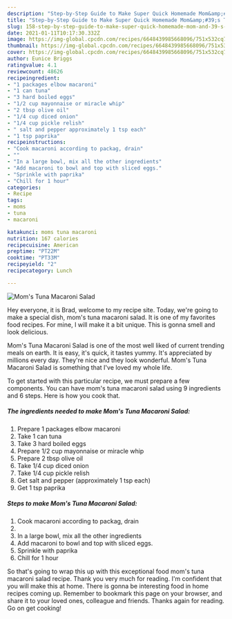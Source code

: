 ```yaml
---
description: "Step-by-Step Guide to Make Super Quick Homemade Mom&amp;#39;s Tuna Macaroni Salad"
title: "Step-by-Step Guide to Make Super Quick Homemade Mom&amp;#39;s Tuna Macaroni Salad"
slug: 158-step-by-step-guide-to-make-super-quick-homemade-mom-and-39-s-tuna-macaroni-salad
date: 2021-01-11T10:17:30.332Z
image: https://img-global.cpcdn.com/recipes/6648439985668096/751x532cq70/moms-tuna-macaroni-salad-recipe-main-photo.jpg
thumbnail: https://img-global.cpcdn.com/recipes/6648439985668096/751x532cq70/moms-tuna-macaroni-salad-recipe-main-photo.jpg
cover: https://img-global.cpcdn.com/recipes/6648439985668096/751x532cq70/moms-tuna-macaroni-salad-recipe-main-photo.jpg
author: Eunice Briggs
ratingvalue: 4.1
reviewcount: 48626
recipeingredient:
- "1 packages elbow macaroni"
- "1 can tuna"
- "3 hard boiled eggs"
- "1/2 cup mayonnaise or miracle whip"
- "2 tbsp olive oil"
- "1/4 cup diced onion"
- "1/4 cup pickle relish"
- " salt and pepper approximately 1 tsp each"
- "1 tsp paprika"
recipeinstructions:
- "Cook macaroni according to packag, drain"
- ""
- "In a large bowl, mix all the other ingredients"
- "Add macaroni to bowl and top with sliced eggs."
- "Sprinkle with paprika"
- "Chill for 1 hour"
categories:
- Recipe
tags:
- moms
- tuna
- macaroni

katakunci: moms tuna macaroni 
nutrition: 167 calories
recipecuisine: American
preptime: "PT22M"
cooktime: "PT33M"
recipeyield: "2"
recipecategory: Lunch

---
```



![Mom&#39;s Tuna Macaroni Salad](https://img-global.cpcdn.com/recipes/6648439985668096/751x532cq70/moms-tuna-macaroni-salad-recipe-main-photo.jpg)

Hey everyone, it is Brad, welcome to my recipe site. Today, we're going to make a special dish, mom&#39;s tuna macaroni salad. It is one of my favorites food recipes. For mine, I will make it a bit unique. This is gonna smell and look delicious.

Mom&#39;s Tuna Macaroni Salad is one of the most well liked of current trending meals on earth. It is easy, it's quick, it tastes yummy. It's appreciated by millions every day. They're nice and they look wonderful. Mom&#39;s Tuna Macaroni Salad is something that I've loved my whole life.




To get started with this particular recipe, we must prepare a few components. You can have mom&#39;s tuna macaroni salad using 9 ingredients and 6 steps. Here is how you cook that.

<!--inarticleads1-->

##### The ingredients needed to make Mom&#39;s Tuna Macaroni Salad:

1. Prepare 1 packages elbow macaroni
1. Take 1 can tuna
1. Take 3 hard boiled eggs
1. Prepare 1/2 cup mayonnaise or miracle whip
1. Prepare 2 tbsp olive oil
1. Take 1/4 cup diced onion
1. Take 1/4 cup pickle relish
1. Get  salt and pepper (approximately 1 tsp each)
1. Get 1 tsp paprika




<!--inarticleads2-->

##### Steps to make Mom&#39;s Tuna Macaroni Salad:

1. Cook macaroni according to packag, drain
1. 
1. In a large bowl, mix all the other ingredients
1. Add macaroni to bowl and top with sliced eggs.
1. Sprinkle with paprika
1. Chill for 1 hour




So that's going to wrap this up with this exceptional food mom&#39;s tuna macaroni salad recipe. Thank you very much for reading. I'm confident that you will make this at home. There is gonna be interesting food in home recipes coming up. Remember to bookmark this page on your browser, and share it to your loved ones, colleague and friends. Thanks again for reading. Go on get cooking!
